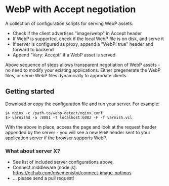 # WebP with Accept negotiation

A collection of configuration scripts for serving WebP assets:

- Check if the client advertises "image/webp" in Accept header
- If WebP is supported, check if the local WebP file is on disk, and serve it
- If server is configured as proxy, append a "WebP: true" header and forward to backend
- Append "Vary: Accept" if a WebP asset is served

Above sequence of steps allows transparent negotiation of WebP assets - no need to modify your existing applications. Either pregenerate the WebP files, or serve WebP files dynamically to approriate clients.

## Getting started

Download or copy the configuration file and run your server. For example:

```
$> nginx -c /path-to/webp-detect/nginx.conf
$> varnishd -a :8081 -T localhost:6082 -F -f varnish.vcl
```

With the above in place, access the page and look at the request header appended by the server - you will see a new `WebP` header sent to your application server if the browser supports WebP.

### What about server X?

* See list of included server configurations above.
* Connect middleware (node.js): https://github.com/msemenistyi/connect-image-optimus
* ... please send a pull request!
